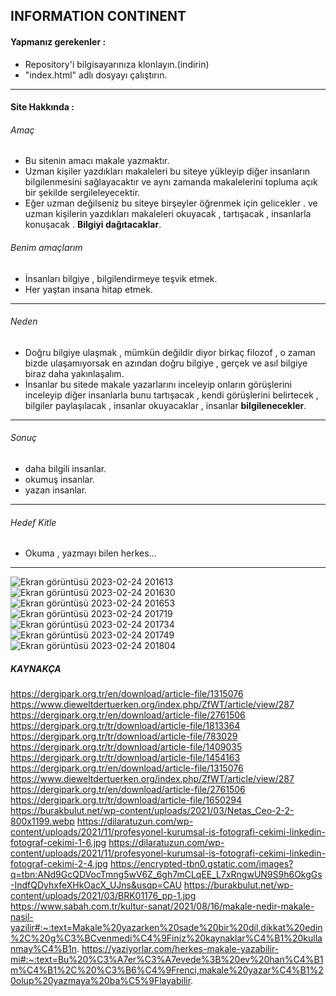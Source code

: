 ## INFORMATION CONTINENT
#### Yapmanız gerekenler :
- Repository'i bilgisayarınıza klonlayın.(indirin)
- "index.html" adlı dosyayı çalıştırın.

------------



#### Site Hakkında :
###### Amaç
*  Bu sitenin amacı makale yazmaktır. 
* Uzman kişiler yazdıkları makaleleri bu siteye yükleyip diğer insanların bilgilenmesini sağlayacaktır ve aynı zamanda makalelerini topluma açık bir şekilde sergileleyecektir.
* Eğer uzman değilseniz bu siteye birşeyler öğrenmek için gelicekler . ve uzman kişilerin yazdıkları makaleleri okuyacak , tartışacak , insanlarla konuşacak . **Bilgiyi dağıtacaklar**.
###### Benim amaçlarım
- İnsanları bilgiye , bilgilendirmeye teşvik etmek.
- Her yaştan insana hitap etmek.

------------
###### Neden
* Doğru bilgiye ulaşmak , mümkün değildir diyor birkaç filozof , o zaman bizde ulaşamıyorsak en azından doğru bilgiye , gerçek ve asıl bilgiye biraz daha yakınlaşalım.
* İnsanlar bu sitede makale yazarlarını inceleyip onların görüşlerini inceleyip diğer insanlarla bunu tartışacak , kendi görüşlerini belirtecek , bilgiler paylaşılacak , insanlar okuyacaklar , insanlar **bilgilenecekler**.

------------

###### Sonuç
* daha bilgili insanlar.
* okumuş insanlar.
* yazan insanlar.

------------


###### Hedef Kitle
* Okuma , yazmayı bilen herkes...

------------
![Ekran görüntüsü 2023-02-24 201613](https://user-images.githubusercontent.com/114931693/221253744-1b45e05d-1760-462a-96e3-281037c4e8c7.png)
![Ekran görüntüsü 2023-02-24 201630](https://user-images.githubusercontent.com/114931693/221253804-32977d89-13d1-484c-94b3-bf4edc08a341.png)
![Ekran görüntüsü 2023-02-24 201653](https://user-images.githubusercontent.com/114931693/221253832-6ce1ff33-141c-4d97-b4cf-0c42cfbd5b92.png)
![Ekran görüntüsü 2023-02-24 201719](https://user-images.githubusercontent.com/114931693/221253860-4c971ea0-c4d6-47fb-a82e-9e24748a1d52.png)
![Ekran görüntüsü 2023-02-24 201734](https://user-images.githubusercontent.com/114931693/221253879-5c1d7b3f-5d0e-46f1-a0b6-f40f394521f5.png)
![Ekran görüntüsü 2023-02-24 201749](https://user-images.githubusercontent.com/114931693/221253958-5775a949-162a-4bdf-961b-4e2ce6d5db40.png)
![Ekran görüntüsü 2023-02-24 201804](https://user-images.githubusercontent.com/114931693/221253988-26e7514b-8348-4229-8e85-0d1994452df8.png)



##### KAYNAKÇA
https://dergipark.org.tr/en/download/article-file/1315076
https://www.dieweltdertuerken.org/index.php/ZfWT/article/view/287
https://dergipark.org.tr/en/download/article-file/2761506
https://dergipark.org.tr/tr/download/article-file/1813364
https://dergipark.org.tr/tr/download/article-file/783029
https://dergipark.org.tr/tr/download/article-file/1409035
https://dergipark.org.tr/tr/download/article-file/1454163
https://dergipark.org.tr/en/download/article-file/1315076
https://www.dieweltdertuerken.org/index.php/ZfWT/article/view/287
https://dergipark.org.tr/en/download/article-file/2761506
https://dergipark.org.tr/tr/download/article-file/1650294
https://burakbulut.net/wp-content/uploads/2021/03/Netas_Ceo-2-2-800x1199.webp
https://dilaratuzun.com/wp-content/uploads/2021/11/profesyonel-kurumsal-is-fotografi-cekimi-linkedin-fotograf-cekimi-1-6.jpg
https://dilaratuzun.com/wp-content/uploads/2021/11/profesyonel-kurumsal-is-fotografi-cekimi-linkedin-fotograf-cekimi-2-4.jpg
https://encrypted-tbn0.gstatic.com/images?q=tbn:ANd9GcQDVocTmng5wV6Z_6gh7mCLqEE_L7xRngwUN9S9h6OkgGs-IndfQDyhxfeXHkOacX_UJns&usqp=CAU
https://burakbulut.net/wp-content/uploads/2021/03/BRK01176_pp-1.jpg
https://www.sabah.com.tr/kultur-sanat/2021/08/16/makale-nedir-makale-nasil-yazilir#:~:text=Makale%20yazarken%20sade%20bir%20dil,dikkat%20edin%2C%20g%C3%BCvenmedi%C4%9Finiz%20kaynaklar%C4%B1%20kullanmay%C4%B1n.
https://yaziyorlar.com/herkes-makale-yazabilir-mi#:~:text=Bu%20%C3%A7er%C3%A7evede%3B%20ev%20han%C4%B1m%C4%B1%2C%20%C3%B6%C4%9Frenci,makale%20yazar%C4%B1%20olup%20yazmaya%20ba%C5%9Flayabilir.




